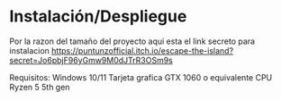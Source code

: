 # Instalación/Despliegue

Por la razon del tamaño del proyecto aqui esta el link secreto para instalacion
https://puntunzofficial.itch.io/escape-the-island?secret=Jo6pbjF96yGmw9M0dJTrR3OSm9s

Requisitos: 
Windows 10/11
Tarjeta grafica GTX 1060 o equivalente
CPU Ryzen 5  5th gen
